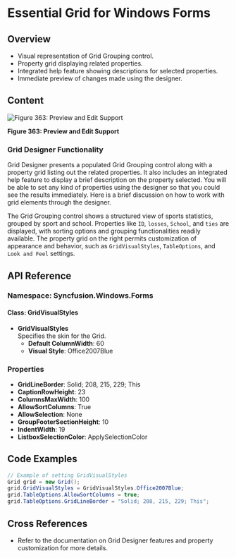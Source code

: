 <!--
source: image
domain: syncfusion-sdk
task: pdf-ocr-to-markdown
language: en (keep original; do not translate)
source_filename: page_972.jpeg
document_name: grid
page_number: 972
page_id: grid#page_972
product: Syncfusion Winforms
version: 11.4.0.26
timestamp: 2025-08-09T06:53:15Z
fidelity: lossless
-->

# Essential Grid for Windows Forms

## Overview
- Visual representation of Grid Grouping control.
- Property grid displaying related properties.
- Integrated help feature showing descriptions for selected properties.
- Immediate preview of changes made using the designer.

## Content

![Figure 363: Preview and Edit Support](#)

**Figure 363: Preview and Edit Support**

### Grid Designer Functionality

Grid Designer presents a populated Grid Grouping control along with a property grid listing out the related properties. It also includes an integrated help feature to display a brief description on the property selected. You will be able to set any kind of properties using the designer so that you could see the results immediately. Here is a brief discussion on how to work with grid elements through the designer.

The Grid Grouping control shows a structured view of sports statistics, grouped by sport and school. Properties like `ID`, `losses`, `School`, and `ties` are displayed, with sorting options and grouping functionalities readily available. The property grid on the right permits customization of appearance and behavior, such as `GridVisualStyles`, `TableOptions`, and `Look and Feel` settings.

## API Reference

### Namespace: Syncfusion.Windows.Forms

#### Class: GridVisualStyles

- **GridVisualStyles**  
  Specifies the skin for the Grid.  
  - **Default ColumnWidth**: 60
  - **Visual Style**: Office2007Blue

### Properties

- **GridLineBorder**: Solid; 208, 215, 229; This
- **CaptionRowHeight**: 23
- **ColumnsMaxWidth**: 100
- **AllowSortColumns**: True
- **AllowSelection**: None
- **GroupFooterSectionHeight**: 10
- **IndentWidth**: 19
- **ListboxSelectionColor**: ApplySelectionColor

## Code Examples

```csharp
// Example of setting GridVisualStyles
Grid grid = new Grid();
grid.GridVisualStyles = GridVisualStyles.Office2007Blue;
grid.TableOptions.AllowSortColumns = true;
grid.TableOptions.GridLineBorder = "Solid; 208, 215, 229; This";
```

## Cross References

- Refer to the documentation on Grid Designer features and property customization for more details.

<!-- tags: [Essential Grid, Windows Forms, Grid Grouping, Designer, Syncfusion, Winforms, GridVisualStyles, TableOptions] keywords: [grid grouping, designer, property grid, visual styles, appearance settings, look and feel, sports statistics, column sorting, customization, Windows Forms] -->